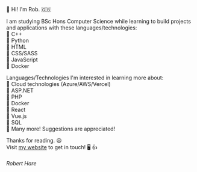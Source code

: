 👋 Hi! I'm Rob. 🇬🇧

I am studying BSc Hons Computer Science while learning to build projects and applications with these languages/technologies: \
  🔹 C++ \
  🔹 Python \
  🔹 HTML \
  🔹 CSS/SASS \
  🔹 JavaScript \
  🔹 Docker
  
Languages/Technologies I'm interested in learning more about:  \
  🔹 Cloud technologies (Azure/AWS/Vercel) \
  🔹 ASP.NET \
  🔹 PHP \
  🔹 Docker \
  🔹 React \
  🔹 Vue.js \
  🔹 SQL \
  🔹 Many more! Suggestions are appreciated!
  
Thanks for reading. 😃 \
Visit [my website](https://robertharedev.github.io/Portfolio/) to get in touch! 🖥️ 👍

###### *Robert Hare*
